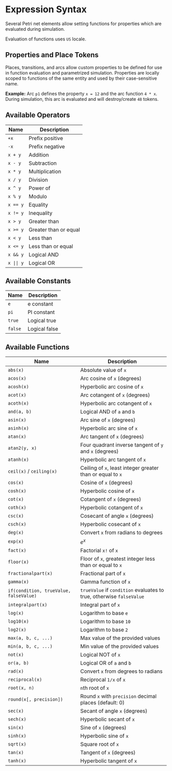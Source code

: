 # Expression Syntax

Several Petri net elements allow setting functions for properties which are evaluated during simulation.

Evaluation of functions uses `US` locale.

## Properties and Place Tokens

Places, transitions, and arcs allow custom properties to be defined for use in function evaluation and parametrized
simulation. Properties are locally scoped to functions of the same entity and used by their case-sensitive name.

**Example:** Arc `p1` defines the property `x = 12` and the arc function `4 * x`. During simulation, this arc is
evaluated and will destroy/create `48` tokens.

## Available Operators

| Name       | Description           |
|------------|-----------------------|
| `+x`       | Prefix positive       |
| `-x`       | Prefix negative       |
| `x + y`    | Addition              |
| `x - y`    | Subtraction           |
| `x * y`    | Multiplication        |
| `x / y`    | Division              |
| `x ^ y`    | Power of              |
| `x % y`    | Modulo                |
| `x == y`   | Equality              |
| `x != y`   | Inequality            |
| `x > y`    | Greater than          |
| `x >= y`   | Greater than or equal |
| `x < y`    | Less than             |
| `x <= y`   | Less than or equal    |
| `x && y`   | Logical AND           |
| `x \|\| y` | Logical OR            |

## Available Constants

| Name    | Description   |
|---------|---------------|
| `e`     | e constant    |
| `pi`    | PI constant   |
| `true`  | Logical true  |
| `false` | Logical false |

## Available Functions

| Name                                   | Description                                                          |
|----------------------------------------|----------------------------------------------------------------------|
| `abs(x)`                               | Absolute value of `x`                                                |
| `acos(x)`                              | Arc cosine of `x` (degrees)                                          |
| `acosh(x)`                             | Hyperbolic arc cosine of `x`                                         |
| `acot(x)`                              | Arc cotangent of `x` (degrees)                                       |
| `acoth(x)`                             | Hyperbolic arc cotangent of `x`                                      |
| `and(a, b)`                            | Logical AND of `a` and `b`                                           |
| `asin(x)`                              | Arc sine of `x` (degrees)                                            |
| `asinh(x)`                             | Hyperbolic arc sine of `x`                                           |
| `atan(x)`                              | Arc tangent of `x` (degrees)                                         |
| `atan2(y, x)`                          | Four quadrant inverse tangent of `y` and `x` (degrees)               |
| `atanh(x)`                             | Hyperbolic arc tangent of `x`                                        |
| `ceil(x)` / `ceiling(x)`               | Ceiling of `x`, least integer greater than or equal to `x`           |
| `cos(x)`                               | Cosine of `x` (degrees)                                              |
| `cosh(x)`                              | Hyperbolic cosine of `x`                                             |
| `cot(x)`                               | Cotangent of `x` (degrees)                                           |
| `coth(x)`                              | Hyperbolic cotangent of `x`                                          |
| `csc(x)`                               | Cosecant of angle `x` (degrees)                                      |
| `csch(x)`                              | Hyperbolic cosecant of `x`                                           |
| `deg(x)`                               | Convert `x` from radians to degrees                                  |
| `exp(x)`                               | $e^x$                                                                |
| `fact(x)`                              | Factorial `x!` of `x`                                                |
| `floor(x)`                             | Floor of `x`, greatest integer less than or equal to `x`             |
| `fractionalpart(x)`                    | Fractional part of `x`                                               |
| `gamma(x)`                             | Gamma function of `x`                                                |
| `if(condition, trueValue, falseValue)` | `trueValue` if `condition` evaluates to true, otherwise `falseValue` |
| `integralpart(x)`                      | Integral part of `x`                                                 |
| `log(x)`                               | Logarithm to base `e`                                                |
| `log10(x)`                             | Logarithm to base `10`                                               |
| `log2(x)`                              | Logarithm to base `2`                                                |
| `max(a, b, c, ...)`                    | Max value of the provided values                                     |
| `min(a, b, c, ...)`                    | Min value of the provided values                                     |
| `not(x)`                               | Logical NOT of `x`                                                   |
| `or(a, b)`                             | Logical OR of `a` and `b`                                            |
| `rad(x)`                               | Convert `x` from degrees to radians                                  |
| `reciprocal(x)`                        | Reciprocal `1/x` of `x`                                              |
| `root(x, n)`                           | `n`th root of `x`                                                    |
| `round(x[, precision])`                | Round `x` with `precision` decimal places (default: 0)               |
| `sec(x)`                               | Secant of angle `x` (degrees)                                        |
| `sech(x)`                              | Hyperbolic secant of `x`                                             |
| `sin(x)`                               | Sine of `x` (degrees)                                                |
| `sinh(x)`                              | Hyperbolic sine of `x`                                               |
| `sqrt(x)`                              | Square root of `x`                                                   |
| `tan(x)`                               | Tangent of `x` (degrees)                                             |
| `tanh(x)`                              | Hyperbolic tangent of `x`                                            |
